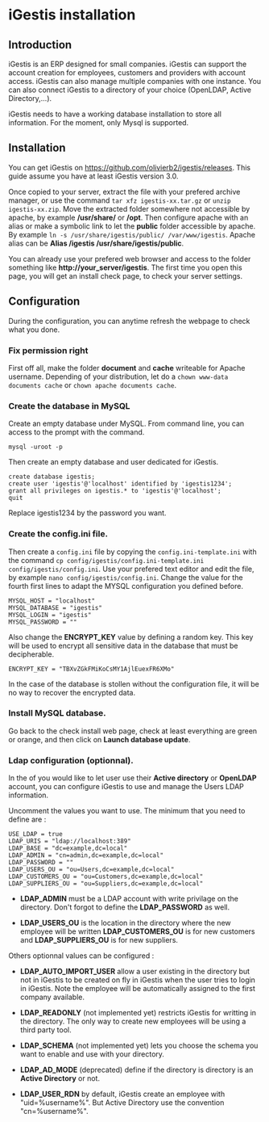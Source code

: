 iGestis installation
====================

Introduction
------------

iGestis is an ERP designed for small companies. iGestis can support the account creation for employees, 
customers and providers with account access. iGestis can also manage multiple companies with one instance. 
You can also connect iGestis to a directory of your choice (OpenLDAP, Active Directory,...).

iGestis needs to have a working database installation to store all information. For the moment, 
only Mysql is supported.

Installation
------------

You can get iGestis on https://github.com/olivierb2/igestis/releases. This guide assume you have at least 
iGestis version 3.0.

Once copied to your server, extract the file with your prefered archive manager, or use the command 
`tar xfz igestis-xx.tar.gz` or `unzip igestis-xx.zip`. Move the extracted folder somewhere not accessible
by apache, by example **/usr/share/** or **/opt**. Then configure apache with an alias or make a symbolic link
to let the **public** folder accessible by apache. By example `ln -s /usr/share/igestis/public/ /var/www/igestis`.
Apache alias can be **Alias /igestis /usr/share/igestis/public**.

You can already use your prefered web browser and access to the folder something like **http://your_server/igestis**.
The first time you open this page, you will get an install check page, to check your server settings.

Configuration
-------------

During the configuration, you can anytime refresh the webpage to check what you done.

### Fix permission right

First off all, make the folder **document** and **cache** writeable for Apache username. Depending of your 
distribution, let do a `chown www-data documents cache` or `chown apache documents cache`.

### Create the database in MySQL

Create an empty database under MySQL. From command line, you can access to the prompt with the command.

	mysql -uroot -p

Then create an empty database and user dedicated for iGestis.

	create database igestis;
	create user 'igestis'@'localhost' identified by 'igestis1234';
	grant all privileges on igestis.* to 'igestis'@'localhost';
	quit

Replace igestis1234 by the password you want.

### Create the config.ini file.

Then create a `config.ini` file by copying the `config.ini-template.ini` with the command 
`cp config/igestis/config.ini-template.ini config/igestis/config.ini`. Use your prefered text
editor and edit the file, by example `nano config/igestis/config.ini`. Change the value for the fourth 
first lines to adapt the MYSQL configuration you defined before.

	MYSQL_HOST = "localhost"
	MYSQL_DATABASE = "igestis"
	MYSQL_LOGIN = "igestis"
	MYSQL_PASSWORD = ""

Also change the **ENCRYPT_KEY** value by defining a random key. This key will be used to 
encrypt all sensitive data in the database that must be decipherable.

	ENCRYPT_KEY = "TBXvZGkFMiKoCsMY1AjlEuexFR6XMo"

In the case of the database is stollen without the configuration file, it will be no way to recover
the encrypted data.

### Install MySQL database.

Go back to the check install web page, check at least everything are green or orange, and then click 
on **Launch database update**.

### Ldap configuration (optionnal).

In the of you would like to let user use their **Active directory** or **OpenLDAP** account, you can 
configure iGestis to use and manage the Users LDAP information.

Uncomment the values you want to use. The minimum that you need to define are :

	USE_LDAP = true
	LDAP_URIS = "ldap://localhost:389"
	LDAP_BASE = "dc=example,dc=local"
	LDAP_ADMIN = "cn=admin,dc=example,dc=local"
	LDAP_PASSWORD = ""
	LDAP_USERS_OU = "ou=Users,dc=example,dc=local"
	LDAP_CUSTOMERS_OU = "ou=Customers,dc=example,dc=local"
	LDAP_SUPPLIERS_OU = "ou=Suppliers,dc=example,dc=local"

* **LDAP_ADMIN** must be a LDAP account with write privilage on the directory. Don't forgot to define the 
**LDAP_PASSWORD** as well.

* **LDAP\_USERS\_OU** is the location in the directory where the new employee will be written **LDAP\_CUSTOMERS\_OU** 
is for new customers and **LDAP\_SUPPLIERS\_OU** is for new suppliers.

Others optionnal values can be configured :

* **LDAP\_AUTO\_IMPORT\_USER** allow a user existing in the directory but not in iGestis to be created on fly in 
iGestis when the user tries to login in iGestis. Note the employee will be automatically assigned to the first company available.

* **LDAP_READONLY** (not implemented yet) restricts iGestis for writting in the directory. The only way to 
create new employees will be using a third party tool.

* **LDAP_SCHEMA** (not implemented yet) lets you choose the schema you want to enable and use with your 
directory.

* **LDAP\_AD\_MODE** (deprecated) define if the directory is directory is an **Active Directory** or not.

* **LDAP\_USER\_RDN** by default, iGestis create an employee with "uid=%username%". 
But Active Directory use the convention "cn=%username%".


